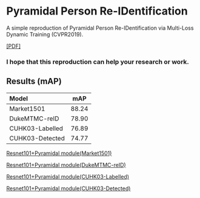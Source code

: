# Pyramidal Person Re-IDentification

A simple reproduction of Pyramidal Person Re-IDentification via Multi-Loss Dynamic Training (CVPR2019).

[[PDF]](http://openaccess.thecvf.com/content_CVPR_2019/papers/Zheng_Pyramidal_Person_Re-IDentification_via_Multi-Loss_Dynamic_Training_CVPR_2019_paper.pdf)

### I hope that this reproduction can help your research or work.



## Results (mAP)
| Model           |  mAP  |
| :-------------- | :---: |
| Market1501      | 88.24 |
| DukeMTMC-reID   | 78.90 |
| CUHK03-Labelled | 76.89 |
| CUHK03-Detected | 74.77 |

[Resnet101+Pyramidal module(Market1501)](https://drive.google.com/file/d/1Ur_DoJ0T35p37RCM-5NGGMXlBM9WY73V/view?usp=sharing)

[Resnet101+Pyramidal module(DukeMTMC-reID)](https://drive.google.com/file/d/1ShlXqJxnZtFudJMi18MrF1IgoTpHOWQ3/view?usp=sharing)

[Resnet101+Pyramidal module(CUHK03-Labelled)](https://drive.google.com/file/d/1trQuINrELLAdfLISU23vXBJDaPVDPFwV/view?usp=sharing)

[Resnet101+Pyramidal module(CUHK03-Detected)](https://drive.google.com/file/d/1Dcaaitj5u_IrFAv322S_O7ZamUF1q-0T/view?usp=sharing)

